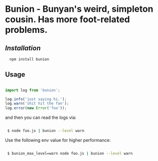 

# Bunion - Bunyan's weird, simpleton cousin. Has more foot-related problems.


## <i> Installation </i>

```bash
  npm install bunion
```

## Usage

```javascript

import log from 'bunion';

log.info('just saying hi.');
log.warn('shit hit the fan');
log.error(new Error('foo'));

```

and then you can read the logs via:


```bash

 $ node foo.js | bunion --level warn

```

Use the following env value for higher performance:


```bash

 $ bunion_max_level=warn node foo.js | bunion --level warn

```
